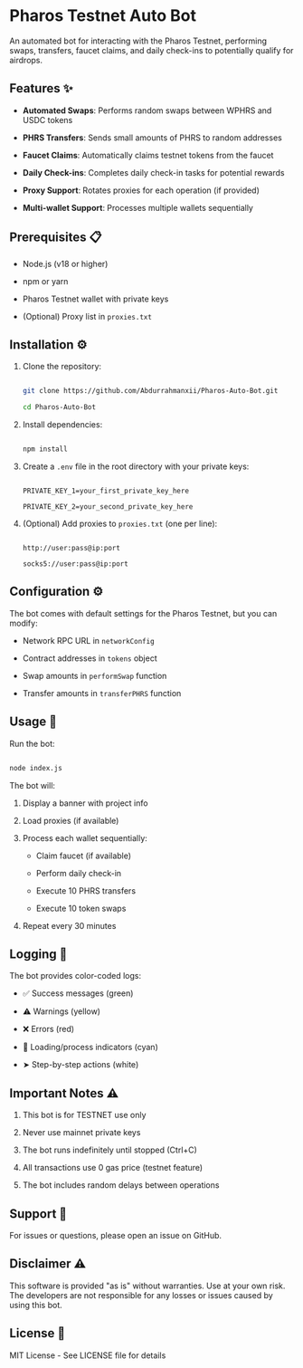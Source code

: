 # Pharos Testnet Auto Bot



An automated bot for interacting with the Pharos Testnet, performing swaps, transfers, faucet claims, and daily check-ins to potentially qualify for airdrops.



## Features ✨



- **Automated Swaps**: Performs random swaps between WPHRS and USDC tokens

- **PHRS Transfers**: Sends small amounts of PHRS to random addresses

- **Faucet Claims**: Automatically claims testnet tokens from the faucet

- **Daily Check-ins**: Completes daily check-in tasks for potential rewards

- **Proxy Support**: Rotates proxies for each operation (if provided)

- **Multi-wallet Support**: Processes multiple wallets sequentially



## Prerequisites 📋



- Node.js (v18 or higher)

- npm or yarn

- Pharos Testnet wallet with private keys

- (Optional) Proxy list in `proxies.txt`



## Installation ⚙️



1. Clone the repository:

   ```bash

   git clone https://github.com/Abdurrahmanxii/Pharos-Auto-Bot.git

   cd Pharos-Auto-Bot

   ```



2. Install dependencies:

   ```bash

   npm install

   ```



3. Create a `.env` file in the root directory with your private keys:

   ```

   PRIVATE_KEY_1=your_first_private_key_here

   PRIVATE_KEY_2=your_second_private_key_here

   ```



4. (Optional) Add proxies to `proxies.txt` (one per line):

   ```

   http://user:pass@ip:port

   socks5://user:pass@ip:port

   ```



## Configuration ⚙️



The bot comes with default settings for the Pharos Testnet, but you can modify:



- Network RPC URL in `networkConfig`

- Contract addresses in `tokens` object

- Swap amounts in `performSwap` function

- Transfer amounts in `transferPHRS` function



## Usage 🚀



Run the bot:

```bash

node index.js

```



The bot will:

1. Display a banner with project info

2. Load proxies (if available)

3. Process each wallet sequentially:

   - Claim faucet (if available)

   - Perform daily check-in

   - Execute 10 PHRS transfers

   - Execute 10 token swaps

4. Repeat every 30 minutes



## Logging 📝



The bot provides color-coded logs:

- ✅ Success messages (green)

- ⚠️ Warnings (yellow)

- ❌ Errors (red)

- 🔄 Loading/process indicators (cyan)

- ➤ Step-by-step actions (white)



## Important Notes ⚠️



1. This bot is for TESTNET use only

2. Never use mainnet private keys

3. The bot runs indefinitely until stopped (Ctrl+C)

4. All transactions use 0 gas price (testnet feature)

5. The bot includes random delays between operations



## Support 💬



For issues or questions, please open an issue on GitHub.



## Disclaimer ⚠️



This software is provided "as is" without warranties. Use at your own risk. The developers are not responsible for any losses or issues caused by using this bot.



## License 📄



MIT License - See LICENSE file for details
